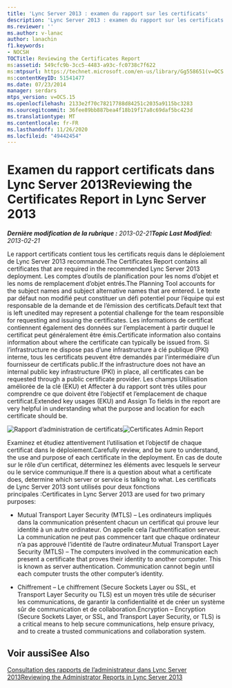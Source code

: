 ```yaml
---
title: 'Lync Server 2013 : examen du rapport sur les certificats'
description: 'Lync Server 2013 : examen du rapport sur les certificats.'
ms.reviewer: ''
ms.author: v-lanac
author: lanachin
f1.keywords:
- NOCSH
TOCTitle: Reviewing the Certificates Report
ms:assetid: 549cfc9b-3cc5-4483-a93c-fc0738c7f622
ms:mtpsurl: https://technet.microsoft.com/en-us/library/Gg558651(v=OCS.15)
ms:contentKeyID: 51541477
ms.date: 07/23/2014
manager: serdars
mtps_version: v=OCS.15
ms.openlocfilehash: 2133e2f70c78217788d84251c2035a9115bc3283
ms.sourcegitcommit: 36fee89bb887bea4f18b19f17a8c69daf5bc423d
ms.translationtype: MT
ms.contentlocale: fr-FR
ms.lasthandoff: 11/26/2020
ms.locfileid: "49442454"
---
```

# <a name="reviewing-the-certificates-report-in-lync-server-2013"></a><span data-ttu-id="021fb-103">Examen du rapport certificats dans Lync Server 2013</span><span class="sxs-lookup"><span data-stu-id="021fb-103">Reviewing the Certificates Report in Lync Server 2013</span></span>

<div data-xmlns="http://www.w3.org/1999/xhtml">

<div class="topic" data-xmlns="http://www.w3.org/1999/xhtml" data-msxsl="urn:schemas-microsoft-com:xslt" data-cs="https://msdn.microsoft.com/">

<div data-asp="https://msdn2.microsoft.com/asp">



</div>

<div id="mainSection">

<div id="mainBody"><span data-ttu-id="021fb-104">

<span> </span></span><span class="sxs-lookup"><span data-stu-id="021fb-104">

<span> </span></span></span>

<span data-ttu-id="021fb-105">_**Dernière modification de la rubrique :** 2013-02-21_</span><span class="sxs-lookup"><span data-stu-id="021fb-105">_**Topic Last Modified:** 2013-02-21_</span></span>

<span data-ttu-id="021fb-106">Le rapport certificats contient tous les certificats requis dans le déploiement de Lync Server 2013 recommandé.</span><span class="sxs-lookup"><span data-stu-id="021fb-106">The Certificates Report contains all certificates that are required in the recommended Lync Server 2013 deployment.</span></span> <span data-ttu-id="021fb-107">Les comptes d’outils de planification pour les noms d’objet et les noms de remplacement d’objet entrés.</span><span class="sxs-lookup"><span data-stu-id="021fb-107">The Planning Tool accounts for the subject names and subject alternative names that are entered.</span></span> <span data-ttu-id="021fb-108">Le texte par défaut non modifié peut constituer un défi potentiel pour l’équipe qui est responsable de la demande et de l’émission des certificats.</span><span class="sxs-lookup"><span data-stu-id="021fb-108">Default text that is left unedited may represent a potential challenge for the team responsible for requesting and issuing the certificates.</span></span> <span data-ttu-id="021fb-109">Les informations de certificat contiennent également des données sur l’emplacement à partir duquel le certificat peut généralement être émis.</span><span class="sxs-lookup"><span data-stu-id="021fb-109">Certificate information also contains information about where the certificate can typically be issued from.</span></span> <span data-ttu-id="021fb-110">Si l’infrastructure ne dispose pas d’une infrastructure à clé publique (PKI) interne, tous les certificats peuvent être demandés par l’intermédiaire d’un fournisseur de certificats public.</span><span class="sxs-lookup"><span data-stu-id="021fb-110">If the infrastructure does not have an internal public key infrastructure (PKI) in place, all certificates can be requested through a public certificate provider.</span></span> <span data-ttu-id="021fb-111">Les champs Utilisation améliorée de la clé (EKU) et Affecter à du rapport sont très utiles pour comprendre ce que doivent être l’objectif et l’emplacement de chaque certificat.</span><span class="sxs-lookup"><span data-stu-id="021fb-111">Extended key usages (EKU) and Assign To fields in the report are very helpful in understanding what the purpose and location for each certificate should be.</span></span>

<span data-ttu-id="021fb-112">![Rapport d’administration de certificats](images/Gg558651.63a29335-d9e4-41ae-97ec-3c9d9fd30d8a(OCS.15).jpg "Rapport d’administration de certificats")</span><span class="sxs-lookup"><span data-stu-id="021fb-112">![Certificates Admin Report](images/Gg558651.63a29335-d9e4-41ae-97ec-3c9d9fd30d8a(OCS.15).jpg "Certificates Admin Report")</span></span>

<span data-ttu-id="021fb-113">Examinez et étudiez attentivement l’utilisation et l’objectif de chaque certificat dans le déploiement.</span><span class="sxs-lookup"><span data-stu-id="021fb-113">Carefully review, and be sure to understand, the use and purpose of each certificate in the deployment.</span></span> <span data-ttu-id="021fb-114">En cas de doute sur le rôle d’un certificat, déterminez les éléments avec lesquels le serveur ou le service communique.</span><span class="sxs-lookup"><span data-stu-id="021fb-114">If there is a question about what a certificate does, determine which server or service is talking to what.</span></span> <span data-ttu-id="021fb-115">Les certificats de Lync Server 2013 sont utilisés pour deux fonctions principales :</span><span class="sxs-lookup"><span data-stu-id="021fb-115">Certificates in Lync Server 2013 are used for two primary purposes:</span></span>

  - <span data-ttu-id="021fb-p103">Mutual Transport Layer Security (MTLS) – Les ordinateurs impliqués dans la communication présentent chacun un certificat qui prouve leur identité à un autre ordinateur. On appelle cela l’authentification serveur. La communication ne peut pas commencer tant que chaque ordinateur n’a pas approuvé l’identité de l’autre ordinateur.</span><span class="sxs-lookup"><span data-stu-id="021fb-p103">Mutual Transport Layer Security (MTLS) – The computers involved in the communication each present a certificate that proves their identity to another computer. This is known as server authentication. Communication cannot begin until each computer trusts the other computer’s identity.</span></span>

  - <span data-ttu-id="021fb-119">Chiffrement – Le chiffrement (Secure Sockets Layer ou SSL, et Transport Layer Security ou TLS) est un moyen très utile de sécuriser les communications, de garantir la confidentialité et de créer un système sûr de communication et de collaboration.</span><span class="sxs-lookup"><span data-stu-id="021fb-119">Encryption – Encryption (Secure Sockets Layer, or SSL, and Transport Layer Security, or TLS) is a critical means to help secure communications, help ensure privacy, and to create a trusted communications and collaboration system.</span></span>

<div>

## <a name="see-also"></a><span data-ttu-id="021fb-120">Voir aussi</span><span class="sxs-lookup"><span data-stu-id="021fb-120">See Also</span></span>


[<span data-ttu-id="021fb-121">Consultation des rapports de l’administrateur dans Lync Server 2013</span><span class="sxs-lookup"><span data-stu-id="021fb-121">Reviewing the Administrator Reports in Lync Server 2013</span></span>](lync-server-2013-reviewing-the-administrator-reports.md)  
  

<span data-ttu-id="021fb-122"></div>

</div>

<span> </span>

</div>

</div>

</span><span class="sxs-lookup"><span data-stu-id="021fb-122"></div>

</div>

<span> </span>

</div>

</div>

</span></span></div>

